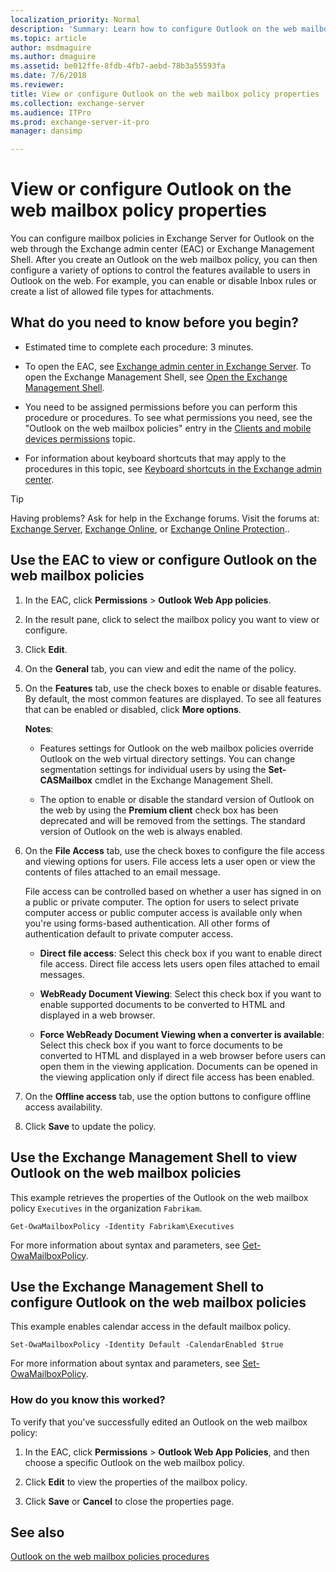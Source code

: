 ```yaml
---
localization_priority: Normal
description: 'Summary: Learn how to configure Outlook on the web mailbox policies in Exchange Server 2016 or Exchange Server 2019.'
ms.topic: article
author: msdmaguire
ms.author: dmaguire
ms.assetid: be012ffe-8fdb-4fb7-aebd-78b3a55593fa
ms.date: 7/6/2018
ms.reviewer: 
title: View or configure Outlook on the web mailbox policy properties
ms.collection: exchange-server
ms.audience: ITPro
ms.prod: exchange-server-it-pro
manager: dansimp

---
```


# View or configure Outlook on the web mailbox policy properties

You can configure mailbox policies in Exchange Server for Outlook on the web through the Exchange admin center (EAC) or Exchange Management Shell. After you create an Outlook on the web mailbox policy, you can then configure a variety of options to control the features available to users in Outlook on the web. For example, you can enable or disable Inbox rules or create a list of allowed file types for attachments.

## What do you need to know before you begin?

- Estimated time to complete each procedure: 3 minutes.

- To open the EAC, see [Exchange admin center in Exchange Server](../../architecture/client-access/exchange-admin-center.md). To open the Exchange Management Shell, see [Open the Exchange Management Shell](http://technet.microsoft.com/library/63976059-25f8-4b4f-b597-633e78b803c0.aspx).

- You need to be assigned permissions before you can perform this procedure or procedures. To see what permissions you need, see the "Outlook on the web mailbox policies" entry in the [Clients and mobile devices permissions](../../permissions/feature-permissions/client-and-mobile-device-permissions.md) topic.

- For information about keyboard shortcuts that may apply to the procedures in this topic, see [Keyboard shortcuts in the Exchange admin center](../../about-documentation/exchange-admin-center-keyboard-shortcuts.md).

> [!TIP]
> Having problems? Ask for help in the Exchange forums. Visit the forums at: [Exchange Server](https://go.microsoft.com/fwlink/p/?linkId=60612), [Exchange Online](https://go.microsoft.com/fwlink/p/?linkId=267542), or [Exchange Online Protection](https://go.microsoft.com/fwlink/p/?linkId=285351)..

## Use the EAC to view or configure Outlook on the web mailbox policies

1. In the EAC, click **Permissions** \> **Outlook Web App policies**.

2. In the result pane, click to select the mailbox policy you want to view or configure.

3. Click **Edit**.

4. On the **General** tab, you can view and edit the name of the policy.

5. On the **Features** tab, use the check boxes to enable or disable features. By default, the most common features are displayed. To see all features that can be enabled or disabled, click **More options**.

    **Notes**:

    - Features settings for Outlook on the web mailbox policies override Outlook on the web virtual directory settings. You can change segmentation settings for individual users by using the **Set-CASMailbox** cmdlet in the Exchange Management Shell.

    - The option to enable or disable the standard version of Outlook on the web by using the **Premium client** check box has been deprecated and will be removed from the settings. The standard version of Outlook on the web is always enabled.

6. On the **File Access** tab, use the check boxes to configure the file access and viewing options for users. File access lets a user open or view the contents of files attached to an email message.

    File access can be controlled based on whether a user has signed in on a public or private computer. The option for users to select private computer access or public computer access is available only when you're using forms-based authentication. All other forms of authentication default to private computer access.

    - **Direct file access**: Select this check box if you want to enable direct file access. Direct file access lets users open files attached to email messages.

    - **WebReady Document Viewing**: Select this check box if you want to enable supported documents to be converted to HTML and displayed in a web browser.

    - **Force WebReady Document Viewing when a converter is available**: Select this check box if you want to force documents to be converted to HTML and displayed in a web browser before users can open them in the viewing application. Documents can be opened in the viewing application only if direct file access has been enabled.

7. On the **Offline access** tab, use the option buttons to configure offline access availability.

8. Click **Save** to update the policy.

## Use the Exchange Management Shell to view Outlook on the web mailbox policies

This example retrieves the properties of the Outlook on the web mailbox policy `Executives` in the organization `Fabrikam`.

```
Get-OwaMailboxPolicy -Identity Fabrikam\Executives
```

For more information about syntax and parameters, see [Get-OwaMailboxPolicy](http://technet.microsoft.com/library/bdd580d3-8812-4b4a-93e8-c6401b0d2f0f.aspx).

## Use the Exchange Management Shell to configure Outlook on the web mailbox policies

This example enables calendar access in the default mailbox policy.

```
Set-OwaMailboxPolicy -Identity Default -CalendarEnabled $true
```

For more information about syntax and parameters, see [Set-OwaMailboxPolicy](http://technet.microsoft.com/library/530166f7-ab42-4609-ba73-9b5a39b567be.aspx).

### How do you know this worked?

To verify that you've successfully edited an Outlook on the web mailbox policy:

1. In the EAC, click **Permissions** \> **Outlook Web App Policies**, and then choose a specific Outlook on the web mailbox policy.

2. Click **Edit** to view the properties of the mailbox policy.

3. Click **Save** or **Cancel** to close the properties page.

## See also

[Outlook on the web mailbox policies procedures](http://technet.microsoft.com/library/2f9fc960-6d0b-472a-a81a-6d8b629b4d5d.aspx)


